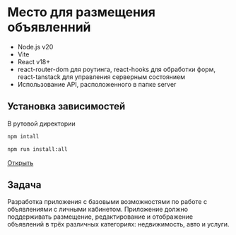 # Место для размещения объявленний

- Node.js v20
- Vite
- React v18+
- react-router-dom для роутинга, react-hooks для обработки форм, react-tanstack для управления серверным состоянием
- Использование API, расположенного в папке server

## Установка зависимостей

В рутовой директории

```bash
npm intall
```

```bash
npm run install:all
```

[Открыть](http://localhost:5173/)

## Задача

Разработка приложения с базовыми возможностями по работе с объявлениями с личными кабинетом. Приложение должно поддерживать размещение, редактирование и отображение объявлений в трёх различных категориях: недвижимость, авто и услуги.

